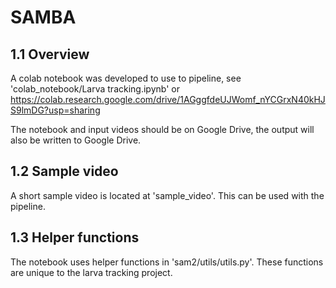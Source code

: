 # SAMBA

## 1.1 Overview

A colab notebook was developed to use to pipeline, see 'colab_notebook/Larva tracking.ipynb' or https://colab.research.google.com/drive/1AGggfdeUJWomf_nYCGrxN40kHJS9lmDG?usp=sharing

The notebook and input videos should be on Google Drive, the output will also be written to Google Drive.
## 1.2 Sample video

A short sample video is located at 'sample_video'. This can be used with the pipeline.
## 1.3 Helper functions
The notebook uses helper functions in 'sam2/utils/utils.py'. These functions are unique to the larva tracking project.
